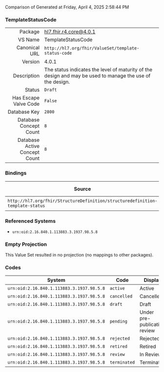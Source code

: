 Comparison of 
Generated at Friday, April 4, 2025 2:58:44 PM

### TemplateStatusCode

|      |     |
| ---: | --- |
| Package | hl7.fhir.r4.core@4.0.1 |
| VS Name | TemplateStatusCode |
| Canonical URL | `http://hl7.org/fhir/ValueSet/template-status-code` |
| Version | 4.0.1 |
| Description | The status indicates the level of maturity of the design and may be used to manage the use of the design. |
| Status | `Draft` |
| Has Escape Valve Code | `False` |
| Database Key | `2800` |
| Database Concept Count | `8` |
| Database Active Concept Count | `8` |
### Bindings

| Source | Element | Binding | Strength | Element Short |
| ------ | ------- | ------- | -------- | ------------- |
| `http://hl7.org/fhir/StructureDefinition/structuredefinition-template-status` | `Extension.value[x]` | `http://hl7.org/fhir/ValueSet/template-status-code\|4.0.1` | `Required` | Value of extension |

### Referenced Systems

* `urn:oid:2.16.840.1.113883.3.1937.98.5.8`
### Empty Projection

This Value Set resulted in no projection (no mappings to other packages).

### Codes

| System | Code | Display |
| ------ | ---- | ------- |
| `urn:oid:2.16.840.1.113883.3.1937.98.5.8` | `active` | Active |
| `urn:oid:2.16.840.1.113883.3.1937.98.5.8` | `cancelled` | Cancelled |
| `urn:oid:2.16.840.1.113883.3.1937.98.5.8` | `draft` | Draft |
| `urn:oid:2.16.840.1.113883.3.1937.98.5.8` | `pending` | Under pre-publication review |
| `urn:oid:2.16.840.1.113883.3.1937.98.5.8` | `rejected` | Rejected |
| `urn:oid:2.16.840.1.113883.3.1937.98.5.8` | `retired` | Retired |
| `urn:oid:2.16.840.1.113883.3.1937.98.5.8` | `review` | In Review |
| `urn:oid:2.16.840.1.113883.3.1937.98.5.8` | `terminated` | Terminated |
